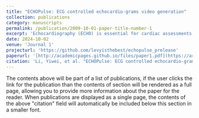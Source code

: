 ```yaml
---
title: "ECHOPulse: ECG controlled echocardio-grams video generation"
collection: publications
category: manuscripts
permalink: /publication/2009-10-01-paper-title-number-1
excerpt: 'Echocardiography (ECHO) is essential for cardiac assessments, but its video quality and interpretation heavily relies on manual expertise, leading to inconsistent results from clinical and portable devices. ECHO video generation offers a solution by improving automated monitoring through synthetic data and generating high-quality videos from routine health data. However, existing models often face high computational costs, slow inference, and rely on complex conditional prompts that require experts' annotations. To address these challenges, we propose ECHOPULSE, an ECG-conditioned ECHO video generation model. ECHOPULSE introduces two key advancements: (1) it accelerates ECHO video generation by leveraging VQ-VAE tokenization and masked visual token modeling for fast decoding, and (2) it conditions on readily accessible ECG signals, which are highly coherent with ECHO videos, bypassing complex conditional prompts. To the best of our knowledge, this is the first work to use time-series prompts like ECG signals for ECHO video generation. ECHOPULSE not only enables controllable synthetic ECHO data generation but also provides updated cardiac function information for disease monitoring and prediction beyond ECG alone. Evaluations on three public and private datasets demonstrate state-of-the-art performance in ECHO video generation across both qualitative and quantitative measures. Additionally, ECHOPULSE can be easily generalized to other modality generation tasks, such as cardiac MRI, fMRI, and 3D CT generation. '
date: 2024-10-02
venue: 'Journal 1'
projecturl: 'https://github.com/levyisthebest/echopulse_prelease'
paperurl: '[http://academicpages.github.io/files/paper1.pdf](https://arxiv.org/abs/2410.03143)'
citation: 'Li, Yiwei, et al. "ECHOPulse: ECG controlled echocardio-grams video generation." arXiv preprint arXiv:2410.03143 (2024).'
---
```


The contents above will be part of a list of publications, if the user clicks the link for the publication than the contents of section will be rendered as a full page, allowing you to provide more information about the paper for the reader. When publications are displayed as a single page, the contents of the above "citation" field will automatically be included below this section in a smaller font.
